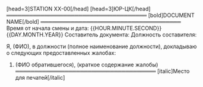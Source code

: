 [head=3]STATION XX-00[/head]
[head=3]ЮР-ЦК[/head]
═════════════════════════════════════
[bold]DOCUMENT NAME[/bold]
═════════════════════════════════════
Время от начала смены и дата: {{HOUR.MINUTE.SECOND}} {{DAY.MONTH.YEAR}}
Составитель документа:
Должность составителя:

Я, (ФИО), в должности (полное наименование должности), докладываю о следующих предоставленных жалобах:
1. (ФИО обратившегося), (краткое содержание жалобы)
═════════════════════════════════════
[italic]Место для печатей[/italic]
